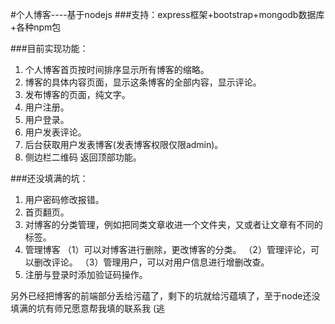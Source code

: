 ﻿#个人博客----基于nodejs
###支持：express框架+bootstrap+mongodb数据库+各种npm包

###目前实现功能：
1. 个人博客首页按时间排序显示所有博客的缩略。  
2. 博客的具体内容页面，显示这条博客的全部内容，显示评论。 
3. 发布博客的页面，纯文字。
4. 用户注册。
5. 用户登录。
6. 用户发表评论。
7. 后台获取用户发表博客(发表博客权限仅限admin)。
8. 侧边栏二维码 返回顶部功能。

###还没填满的坑：
1. 用户密码修改报错。
2. 首页翻页。
3. 对博客的分类管理，例如把同类文章收进一个文件夹，又或者让文章有不同的标签。
4. 管理博客
  （1）可以对博客进行删除，更改博客的分类。
  （2）管理评论，可以删改评论。
  （3）管理用户，可以对用户信息进行增删改查。
5. 注册与登录时添加验证码操作。


另外已经把博客的前端部分丢给污蕴了，剩下的坑就给污蕴填了，至于node还没填满的坑有师兄愿意帮我填的联系我 (逃


